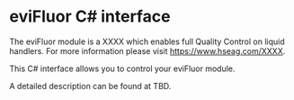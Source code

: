 # eviFluor C# interface

The eviFluor module is a XXXX which enables full Quality Control on liquid handlers. For more information please visit https://www.hseag.com/XXXX.

This C# interface allows you to control your eviFluor module.

A detailed description can be found at TBD.
